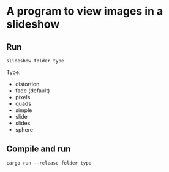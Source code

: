 A program to view images in a slideshow
========================================

Run
-------
`slideshow folder type`

Type:
- distortion
- fade (default)
- pixels
- quads
- simple
- slide
- slides
- sphere

Compile and run
----------------
`cargo run --release folder type`